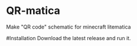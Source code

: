 # QR-matica
Make "QR code" schematic for minecraft litematica

#Installation
Download the latest release and run it.
